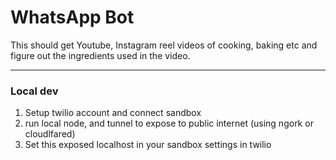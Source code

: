 # WhatsApp Bot

This should get Youtube, Instagram reel videos of cooking, baking etc and figure out the ingredients used in the video.

---

### Local dev

1. Setup twilio account and connect sandbox
2. run local node, and tunnel to expose to public internet (using ngork or cloudlfared)
3. Set this exposed localhost in your sandbox settings in twilio

